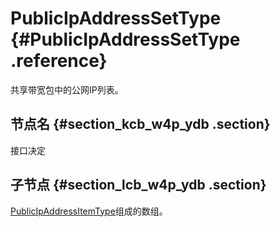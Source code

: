 # PublicIpAddressSetType {#PublicIpAddressSetType .reference}

共享带宽包中的公网IP列表。

## 节点名 {#section_kcb_w4p_ydb .section}

接口决定

## 子节点 {#section_lcb_w4p_ydb .section}

[PublicIpAddressItemType](cn.zh-CN/API参考/数据类型/PublicIpAddressItemType.md#)组成的数组。

